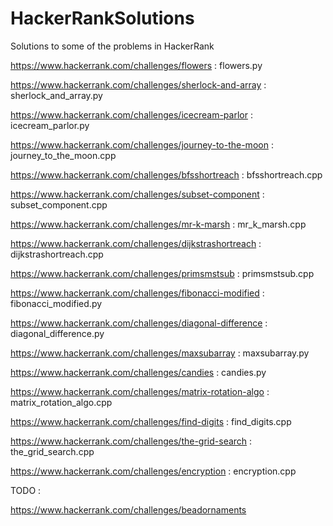 # HackerRankSolutions
Solutions to some of the problems in HackerRank

https://www.hackerrank.com/challenges/flowers : flowers.py

https://www.hackerrank.com/challenges/sherlock-and-array : sherlock_and_array.py

https://www.hackerrank.com/challenges/icecream-parlor : icecream_parlor.py

https://www.hackerrank.com/challenges/journey-to-the-moon : journey_to_the_moon.cpp

https://www.hackerrank.com/challenges/bfsshortreach : bfsshortreach.cpp

https://www.hackerrank.com/challenges/subset-component : subset_component.cpp

https://www.hackerrank.com/challenges/mr-k-marsh : mr_k_marsh.cpp

https://www.hackerrank.com/challenges/dijkstrashortreach : dijkstrashortreach.cpp

https://www.hackerrank.com/challenges/primsmstsub : primsmstsub.cpp

https://www.hackerrank.com/challenges/fibonacci-modified : fibonacci_modified.py

https://www.hackerrank.com/challenges/diagonal-difference : diagonal_difference.py

https://www.hackerrank.com/challenges/maxsubarray : maxsubarray.py

https://www.hackerrank.com/challenges/candies : candies.py

https://www.hackerrank.com/challenges/matrix-rotation-algo : matrix_rotation_algo.cpp

https://www.hackerrank.com/challenges/find-digits : find_digits.cpp

https://www.hackerrank.com/challenges/the-grid-search : the_grid_search.cpp

https://www.hackerrank.com/challenges/encryption : encryption.cpp

TODO :

https://www.hackerrank.com/challenges/beadornaments 